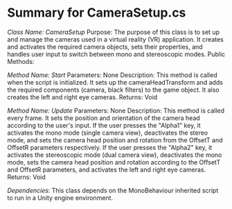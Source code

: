 # Summary for CameraSetup.cs


*Class Name: CameraSetup*
Purpose: The purpose of this class is to set up and manage the cameras used in a virtual reality (VR) application. It creates and activates the required camera objects, sets their properties, and handles user input to switch between mono and stereoscopic modes.
Public Methods:

*Method Name: Start*
Parameters: None
Description: This method is called when the script is initialized. It sets up the cameraHeadTransform and adds the required components (camera, black filters) to the game object. It also creates the left and right eye cameras.
Returns: Void

*Method Name: Update*
Parameters: None
Description: This method is called every frame. It sets the position and orientation of the camera head according to the user's input. If the user presses the "Alpha1" key, it activates the mono mode (single camera view), deactivates the stereo mode, and sets the camera head position and rotation from the OffsetT and OffsetR parameters respectively.
If the user presses the "Alpha2" key, it activates the stereoscopic mode (dual camera view), deactivates the mono mode, sets the camera head position and rotation according to the OffsetT and OffsetR parameters, and activates the left and right eye cameras.
Returns: Void

*Dependencies*: This class depends on the MonoBehaviour inherited script to run in a Unity engine environment.